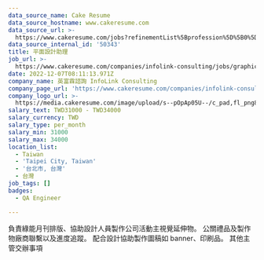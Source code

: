 ```yaml
---
data_source_name: Cake Resume
data_source_hostname: www.cakeresume.com
data_source_url: >-
  https://www.cakeresume.com/jobs?refinementList%5Bprofession%5D%5B0%5D=engineering_qa-engineer&refinementList%5Bsalary_type%5D=per_month&refinementList%5Bsalary_currency%5D=TWD&range%5Bsalary_range%5D%5Bmax%5D=600000
data_source_internal_id: '50343'
title: 平面設計助理
job_url: >-
  https://www.cakeresume.com/companies/infolink-consulting/jobs/graphic-design-assistant-170343
date: 2022-12-07T08:11:13.971Z
company_name: 英富霖諮詢 InfoLink Consulting
company_page_url: 'https://www.cakeresume.com/companies/infolink-consulting'
company_logo_url: >-
  https://media.cakeresume.com/image/upload/s--pOpAp05U--/c_pad,fl_png8,h_200,w_200/v1665471014/ylsycpzqeswena7clqub.png
salary_text: TWD31000 - TWD34000
salary_currency: TWD
salary_type: per_month
salary_min: 31000
salary_max: 34000
location_list:
  - Taiwan
  - 'Taipei City, Taiwan'
  - '台北市, 台灣'
  - 台灣
job_tags: []
badges:
  - QA Engineer

---
```


負責綠能月刊排版、協助設計人員製作公司活動主視覺延伸物。 公關禮品及製作物廠商聯繫以及進度追蹤。 配合設計協助製作圖稿如 banner、印刷品。 其他主管交辦事項